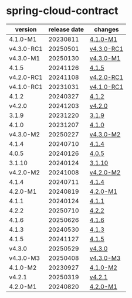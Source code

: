 # spring-cloud-contract	


|version|release date|changes|
|---|---|---|
|4.1.0-M1|20230811|[4.1.0-M1](./4.1.0-M1-20230811.md)|
|v4.3.0-RC1|20250501|[v4.3.0-RC1](./v4.3.0-RC1-20250501.md)|
|v4.3.0-M1|20250130|[v4.3.0-M1](./v4.3.0-M1-20250130.md)|
|4.1.5|20241126|[4.1.5](./4.1.5-20241126.md)|
|v4.2.0-RC1|20241108|[v4.2.0-RC1](./v4.2.0-RC1-20241108.md)|
|v4.1.0-RC1|20231031|[v4.1.0-RC1](./v4.1.0-RC1-20231031.md)|
|4.1.2|20240327|[4.1.2](./4.1.2-20240327.md)|
|v4.2.0|20241203|[v4.2.0](./v4.2.0-20241203.md)|
|3.1.9|20231220|[3.1.9](./3.1.9-20231220.md)|
|4.1.0|20231207|[4.1.0](./4.1.0-20231207.md)|
|v4.3.0-M2|20250227|[v4.3.0-M2](./v4.3.0-M2-20250227.md)|
|4.1.4|20240710|[4.1.4](./4.1.4-20240710.md)|
|4.0.5|20240126|[4.0.5](./4.0.5-20240126.md)|
|3.1.10|20240124|[3.1.10](./3.1.10-20240124.md)|
|v4.2.0-M2|20241008|[v4.2.0-M2](./v4.2.0-M2-20241008.md)|
|4.1.4|20240711|[4.1.4](./4.1.4-20240711.md)|
|4.2.0-M1|20240819|[4.2.0-M1](./4.2.0-M1-20240819.md)|
|4.1.1|20240124|[4.1.1](./4.1.1-20240124.md)|
|4.2.2|20250710|[4.2.2](./4.2.2-20250710.md)|
|4.1.6|20250626|[4.1.6](./4.1.6-20250626.md)|
|4.1.3|20240530|[4.1.3](./4.1.3-20240530.md)|
|4.1.5|20241127|[4.1.5](./4.1.5-20241127.md)|
|v4.3.0|20250529|[v4.3.0](./v4.3.0-20250529.md)|
|v4.3.0-M3|20250408|[v4.3.0-M3](./v4.3.0-M3-20250408.md)|
|4.1.0-M2|20230927|[4.1.0-M2](./4.1.0-M2-20230927.md)|
|v4.2.1|20250319|[v4.2.1](./v4.2.1-20250319.md)|
|4.2.0-M1|20240820|[4.2.0-M1](./4.2.0-M1-20240820.md)|
